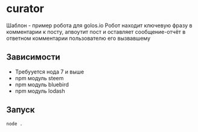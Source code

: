 # curator
Шаблон - пример робота для golos.io
Робот находит ключевую фразу в комментарии к посту, апвоутит пост и оставляет сообщение-отчёт в ответном комментарии пользователю его вызвавшему
## Зависимости

* Требууется нода 7 и выше
* npm модуль steem
* npm модуль bluebird
* npm модуль lodash

## Запуск

```
node .
